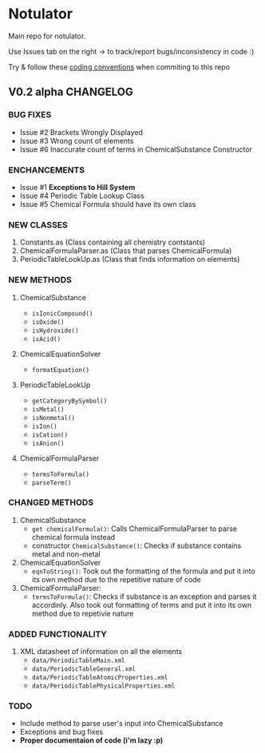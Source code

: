 Notulator
=============

Main repo for notulator.

Use Issues tab on the right ->
to track/report bugs/inconsistency in code :)

Try & follow these [coding conventions](http://sourceforge.net/adobe/flexsdk/wiki/Coding%20Conventions/) when commiting to this repo

V0.2 alpha CHANGELOG
---------------------

### BUG FIXES

* Issue #2 Brackets Wrongly Displayed
* Issue #3 Wrong count of elements
* Issue #6 Inaccurate count of terms in ChemicalSubstance Constructor

### ENCHANCEMENTS

* Issue #1 **Exceptions to Hill System**
* Issue #4 Periodic Table Lookup Class
* Issue #5 Chemical Formula should have its own class

### NEW CLASSES

1. Constants.as (Class containing all chemistry contstants)
2. ChemicalFormulaParser.as (Class that parses ChemicalFormula)
3. PeriodicTableLookUp.as (Class that finds information on elements)

### NEW METHODS

1. ChemicalSubstance
	* `isIonicCompound()`
	* `isOxide()`
	* `isHydroxide()`
	* `isAcid()`

2. ChemicalEquationSolver
	* `formatEquation()`

3. PeriodicTableLookUp
	* `getCategoryBySymbol()`
	* `isMetal()`
	* `isNonmetal()`
	* `isIon()`
	* `isCation()`
	* `isAnion()`

4. ChemicalFormulaParser
	* `termsToFormula()`
	* `parseTerm()`

### CHANGED METHODS

1. ChemicalSubstance
	* `get chemicalFormula()`: Calls ChemicalFormulaParser to parse chemical formula instead
	* constructor `ChemicalSubstance()`: Checks if substance contains metal and non-metal
2. ChemicalEquationSolver
	* `eqnToString()`: Took out the formatting of the formula and put it into its own method due to the repetitive nature of code
3. ChemicalFormulaParser:
	* `termsToFormula()`: Checks if substance is an exception and parses it accordinly. Also took out formatting of terms and put it into its own method due to repetivie nature

### ADDED FUNCTIONALITY

1. XML datasheet of information on all the elements
	* `data/PeriodicTableMain.xml`
	* `data/PeriodicTableGeneral.xml`
	* `data/PeriodicTableAtomicProperties.xml`
	* `data/PeriodicTablePhysicalProperties.xml`

### TODO
* Include method to parse user's input into ChemicalSubstance
* Exceptions and bug fixes
* **Proper documentaion of code (i'm lazy :p)**